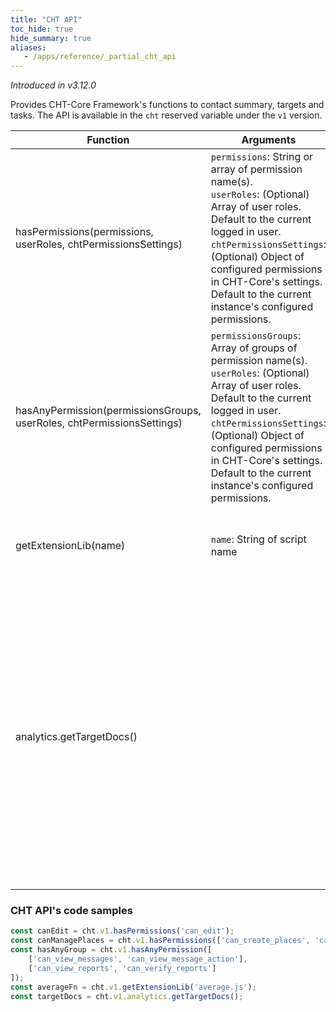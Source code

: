```yaml
---
title: "CHT API"
toc_hide: true
hide_summary: true
aliases:
   - /apps/reference/_partial_cht_api
---
```

_Introduced in v3.12.0_

Provides CHT-Core Framework's functions to contact summary, targets and tasks. The API is available in the `cht` reserved variable under the `v1` version.

| Function | Arguments | Description                                                                                                                                                                                                                                                                                                                                                                                                                                                                                        |
| -------- | --------- |----------------------------------------------------------------------------------------------------------------------------------------------------------------------------------------------------------------------------------------------------------------------------------------------------------------------------------------------------------------------------------------------------------------------------------------------------------------------------------------------------|
| hasPermissions(permissions, userRoles, chtPermissionsSettings) | `permissions`: String or array of permission name(s).<br>`userRoles`: (Optional) Array of user roles. Default to the current logged in user.<br>`chtPermissionsSettings`: (Optional) Object of configured permissions in CHT-Core's settings. Default to the current instance's configured permissions. | Returns true if the user has the permission(s), otherwise returns false.                                                                                                                                                                                                                                                                                                                                                                                                                           |
| hasAnyPermission(permissionsGroups, userRoles, chtPermissionsSettings) | `permissionsGroups`: Array of groups of permission name(s).<br>`userRoles`: (Optional) Array of user roles. Default to the current logged in user.<br>`chtPermissionsSettings`: (Optional) Object of configured permissions in CHT-Core's settings. Default to the current instance's configured permissions. | Returns true if the user has all the permissions of any of the provided groups, otherwise returns false.                                                                                                                                                                                                                                                                                                                                                                                           |
| getExtensionLib(name) | `name`: String of script name | Returns an executable function identified by the given name configured as [extension-libs]({{< ref "extension-libs" >}}).                                                                                                                                                                                                                                                                                                                                                                          
| analytics.getTargetDocs() | | Returns three [target]({{< ref "technical-overview/concepts/db-schema#targets" >}} ) documents of the contact, calculated for the last three reporting intervals, including the current one. When viewing one of the current logged in user's associated facilities, returns the target documents for the contact associated with the current logged in user. Returns an empty array if no target documents are found (for example when viewing a contact that does not upload targets). _Introduced in v4.11.0_ |  

### CHT API's code samples

```js
const canEdit = cht.v1.hasPermissions('can_edit');
const canManagePlaces = cht.v1.hasPermissions(['can_create_places', 'can_update_places']);
const hasAnyGroup = cht.v1.hasAnyPermission([
    ['can_view_messages', 'can_view_message_action'], 
    ['can_view_reports', 'can_verify_reports']
]);
const averageFn = cht.v1.getExtensionLib('average.js');
const targetDocs = cht.v1.analytics.getTargetDocs();
```
